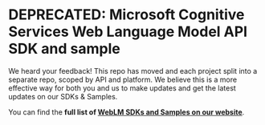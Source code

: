 **DEPRECATED:** Microsoft Cognitive Services Web Language Model API SDK and sample
====================================
We heard your feedback! This repo has moved and each project split into a separate repo, scoped by API and platform. We believe this is a more effective way for both you and us to make updates and get the latest updates on our SDKs & Samples.

You can find the **full list of [WebLM SDKs and Samples on our website](https://www.microsoft.com/cognitive-services/en-us/SDK-Sample?api=weblm)**.
